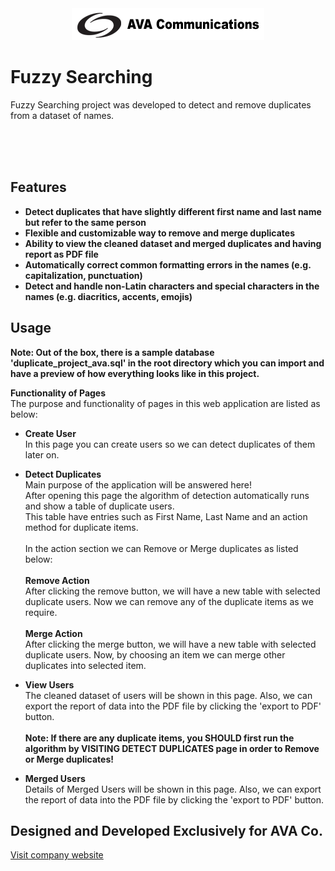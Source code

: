 <br />
<br />

<p align="center">
    <a href="https://ava.ir/index.php/en/">
        <img src="/public/images/logo_md.png" alt="AVA Co.">
    </a>
</p>


# Fuzzy Searching

Fuzzy Searching project was developed to detect and remove duplicates from a dataset of names.

<br />
<br />
<br />

## Features

- **Detect duplicates that have slightly different first name and last name but refer to the same person**
- **Flexible and customizable way to remove and merge duplicates**
- **Ability to view the cleaned dataset and merged duplicates and having report as PDF file**
- **Automatically correct common formatting errors in the names (e.g. capitalization, punctuation)**
- **Detect and handle non-Latin characters and special characters in the names (e.g. diacritics, accents, emojis)**

## Usage

**Note: Out of the box, there is a sample database 'duplicate_project_ava.sql' in the root directory which you can import and have a preview of how everything looks like in this project.** <br />

**Functionality of Pages** <br />
The purpose and functionality of pages in this web application are listed as below:

- **Create User** <br />
In this page you can create users so we can detect duplicates of them later on. <br />

- **Detect Duplicates** <br />
Main purpose of the application will be answered here! <br />
After opening this page the algorithm of detection automatically runs and show a table of duplicate users. <br />
This table have entries such as First Name, Last Name and an action method for duplicate items. <br /> <br />
In the action section we can Remove or Merge duplicates as listed below: <br /> <br/>
**Remove Action** <br />
After clicking the remove button, we will have a new table with selected duplicate users. Now we can remove any of the duplicate items as we require. <br /> <br />
**Merge Action** <br />
After clicking the merge button, we will have a new table with selected duplicate users. Now, by choosing an item we can merge other duplicates into selected item. <br />

- **View Users** <br />
The cleaned dataset of users will be shown in this page. Also, we can export the report of data into the PDF file by clicking the 'export to PDF' button. <br /> <br/>
**Note: If there are any duplicate items, you SHOULD first run the algorithm by VISITING DETECT DUPLICATES page in order to Remove or Merge duplicates!** <br />

- **Merged Users** <br />
Details of Merged Users will be shown in this page. Also, we can export the report of data into the PDF file by clicking the 'export to PDF' button. <br />

## Designed and Developed Exclusively for AVA Co.

<a href="https://ava.ir/index.php/en/">Visit company website</a>